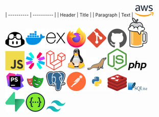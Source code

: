 | ---------- | ---------- |
| Header | Title |
| Paragraph | Text | 
<img src="aws.svg" width="60px" />
<img src="copilot.svg" width="60px" />
<img src="docker.svg" width="60px" />
<img src="expressjs.svg" width="60px" />
<img src="firefox.svg" width="60px" /> 
<img src="git.svg" width="60px" />
<img src="github.svg" width="60px" />
<img src="homebrew.svg" width="60px" />
<img src="javascript.svg" width="60px" />
<img src="jwt.svg" width="60px" />
<img src="laravel.svg" width="60px" />
<img src="linux.svg" width="60px" />
<img src="mariadb.svg" width="60px" />
<img src="nodejs.svg" width="60px" />
<img src="php.svg" width="60px" />
<img src="phpstorm.svg" width="60px" />
<img src="playwright.svg" width="60px" />
<img src="postgresql.svg" width="60px" />
<img src="postman.svg" width="60px" />
<img src="python.svg" width="60px" />
<img src="redis.svg" width="60px" />
<img src="sqlite.svg" width="60px" />
<img src="supabase.svg" width="60px" />
<img src="swagger.svg" width="60px" />
<img src="tailwindcss.svg" width="60px" />
